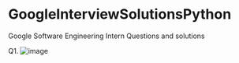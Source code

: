 # GoogleInterviewSolutionsPython
Google Software Engineering Intern Questions and solutions


Q1.
![image](https://cloud.githubusercontent.com/assets/24949913/26567411/0b43b2d0-44c9-11e7-8c5e-dcb07564d12a.png)
